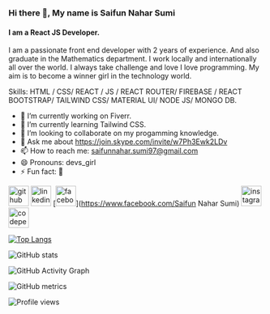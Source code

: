 ### Hi there 👋, My name is Saifun Nahar Sumi
#### I am a React JS Developer.
I am a passionate front end developer with  2 years of experience. And also graduate in the Mathematics department. I work locally and internationally all over the world. I always take challenge and love I love programming. My aim is to become a winner girl in the technology world.

Skills:  HTML / CSS/ REACT / JS / REACT ROUTER/ FIREBASE / REACT BOOTSTRAP/ TAILWIND CSS/ MATERIAL UI/ NODE JS/ MONGO DB.

- 🔭 I’m currently working on Fiverr. 
- 🌱 I’m currently learning Tailwind CSS.
- 👯 I’m looking to collaborate on my progamming knowledge.
- 💬 Ask me about https://join.skype.com/invite/w7Ph3Ewk2LDv 
- 📫 How to reach me: saifunnahar.sumi97@gmail.com 
- 😄 Pronouns: devs_girl 
- ⚡ Fun fact: 🙂 


[<img src='https://cdn.jsdelivr.net/npm/simple-icons@3.0.1/icons/github.svg' alt='github' height='40'>](https://github.com/devs-girl)  [<img src='https://cdn.jsdelivr.net/npm/simple-icons@3.0.1/icons/linkedin.svg' alt='linkedin' height='40'>](https://www.linkedin.com/in/https://www.linkedin.com/in/saifun-nahar-sumi//)  [<img src='https://cdn.jsdelivr.net/npm/simple-icons@3.0.1/icons/facebook.svg' alt='facebook' height='40'>](https://www.facebook.com/Saifun Nahar Sumi)  [<img src='https://cdn.jsdelivr.net/npm/simple-icons@3.0.1/icons/instagram.svg' alt='instagram' height='40'>](https://www.instagram.com/https://www.instagram.com/devs_girl97//)  [<img src='https://cdn.jsdelivr.net/npm/simple-icons@3.0.1/icons/codepen.svg' alt='codepen' height='40'>](https://codepen.io/https://codepen.io/saifun-nahar)  

[![Top Langs](https://github-readme-stats.vercel.app/api/top-langs/?username=devs-girl)](https://github.com/anuraghazra/github-readme-stats)

![GitHub stats](https://github-readme-stats.vercel.app/api?username=devs-girl&show_icons=true&count_private=true)  

![GitHub Activity Graph](https://activity-graph.herokuapp.com/graph?username=devs-girl)  

![GitHub metrics](https://metrics.lecoq.io/devs-girl)  

![Profile views](https://gpvc.arturio.dev/devs-girl)  
